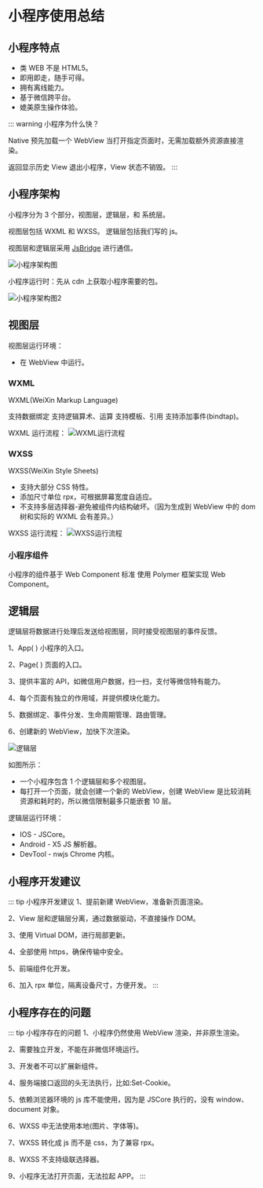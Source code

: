 # 小程序使用总结

## 小程序特点

- 类 WEB 不是 HTML5。
- 即用即走，随手可得。
- 拥有离线能力。
- 基于微信跨平台。
- 媲美原生操作体验。

::: warning 小程序为什么快？

Native 预先加载一个 WebView 当打开指定页面时，无需加载额外资源直接渲染。

返回显示历史 View 退出小程序，View 状态不销毁。
:::

## 小程序架构

小程序分为 3 个部分，视图层，逻辑层，和 系统层。

视图层包括 WXML 和 WXSS。
逻辑层包括我们写的 js。

视图层和逻辑层采用 [JsBridge](/blog/js-jsBridge.html) 进行通信。

![小程序架构图](/blog/wx-jiagou.png)

小程序运行时：先从 cdn 上获取小程序需要的包。

![小程序架构图2](/blog/wx-jiagou2.png)

## 视图层

视图层运行环境：

- 在 WebView 中运行。

### WXML

WXML(WeiXin Markup Language)

支持数据绑定 支持逻辑算术、运算 支持模板、引用 支持添加事件(bindtap)。

WXML 运行流程：
![WXML运行流程](/blog/wx-wxml.png)

### WXSS

WXSS(WeiXin Style Sheets)

- 支持大部分 CSS 特性。
- 添加尺寸单位 rpx，可根据屏幕宽度自适应。
- 不支持多层选择器-避免被组件内结构破坏。（因为生成到 WebView 中的 dom 树和实际的 WXML 会有差异。）

WXSS 运行流程：
![WXSS运行流程](/blog/wx-wxss.png)

### 小程序组件

小程序的组件基于 Web Component 标准 使用 Polymer 框架实现 Web Component。

## 逻辑层

逻辑层将数据进行处理后发送给视图层，同时接受视图层的事件反馈。

1、App( ) 小程序的入口。

2、Page( ) 页面的入口。

3、提供丰富的 API，如微信用户数据，扫一扫，支付等微信特有能力。

4、每个页面有独立的作用域，并提供模块化能力。

5、数据绑定、事件分发、生命周期管理、路由管理。

6、创建新的 WebView，加快下次渲染。

![逻辑层](/blog/wx-appService.png)

如图所示：

- 一个小程序包含 1 个逻辑层和多个视图层。
- 每打开一个页面，就会创建一个新的 WebView，创建 WebView 是比较消耗资源和耗时的，所以微信限制最多只能嵌套 10 层。

逻辑层运行环境：

- IOS - JSCore。
- Android - X5 JS 解析器。
- DevTool - nwjs Chrome 内核。

## 小程序开发建议

::: tip 小程序开发建议
1、提前新建 WebView，准备新页面渲染。

2、View 层和逻辑层分离，通过数据驱动，不直接操作 DOM。

3、使用 Virtual DOM，进行局部更新。

4、全部使用 https，确保传输中安全。

5、前端组件化开发。

6、加入 rpx 单位，隔离设备尺寸，方便开发。
:::

## 小程序存在的问题

::: tip 小程序存在的问题
1、小程序仍然使用 WebView 渲染，并非原生渲染。

2、需要独立开发，不能在非微信环境运行。

3、开发者不可以扩展新组件。

4、服务端接口返回的头无法执行，比如:Set-Cookie。

5、依赖浏览器环境的 js 库不能使用，因为是 JSCore 执行的，没有 window、document 对象。

6、WXSS 中无法使用本地(图片、字体等)。

7、WXSS 转化成 js 而不是 css，为了兼容 rpx。

8、WXSS 不支持级联选择器。

9、小程序无法打开页面，无法拉起 APP。
:::
